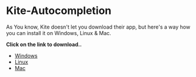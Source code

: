 # Kite-Autocompletion
As You know, Kite doesn't let you download their app, but here's a way how you can install it on Windows, Linux &amp; Mac.


**Click on the link to download..**
 - [Windows](https://release.kite.com/dls/windows/current)
 - [Linux](https://release.kite.com/dls/linux/current)
 - [Mac](https://release.kite.com/dls/mac/current)

